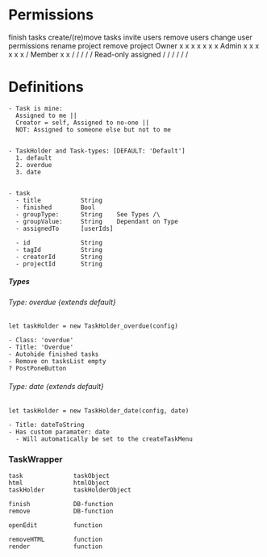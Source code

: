 

<h1>Permissions</h1>
          finish tasks    create/(re)move tasks    invite users    remove users   change user permissions   rename project    remove project
Owner           x                 x                       x             x               x                         x                 x
Admin           x                 x                       x             x               x                         x                 /
Member          x                 x                       /             /               /                         /                 /
Read-only    assigned             /                       /             /               /                         /                 /




<h1>Definitions</h1>

    - Task is mine: 
      Assigned to me ||
      Creator = self, Assigned to no-one ||
      NOT: Assigned to someone else but not to me


    - TaskHolder and Task-types: [DEFAULT: 'Default']
      1. default 
      2. overdue
      3. date


    - task
      - title           String
      - finished        Bool
      - groupType:      String    See Types /\
      - groupValue:     String    Dependant on Type
      - assignedTo      [userIds]
      
      - id              String
      - tagId           String
      - creatorId       String
      - projectId       String








<h5>Types</h5>

<h6>Type: overdue {extends default}</h6>
    
    let taskHolder = new TaskHolder_overdue(config)

    - Class: 'overdue'
    - Title: 'Overdue'
    - Autohide finished tasks
    - Remove on tasksList empty
    ? PostPoneButton



<h6>Type: date {extends default}</h6>

    let taskHolder = new TaskHolder_date(config, date)
    
    - Title: dateToString
    - Has custom paramater: date
      - Will automatically be set to the createTaskMenu








<h3>TaskWrapper</h3>

    task              taskObject
    html              htmlObject
    taskHolder        taskHolderObject

    finish            DB-function
    remove            DB-function
    
    openEdit          function
    
    removeHTML        function
    render            function


